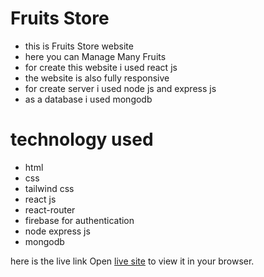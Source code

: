 # Fruits Store

* this is Fruits Store website
* here you can Manage Many Fruits 
* for create this website i used react js
* the website is also fully responsive
* for create server  i used node js and express js
* as a database i used mongodb

# technology used
* html
* css
* tailwind css
* react js
* react-router
* firebase for authentication
* node express js
* mongodb


 here is the live link
Open [live site](https://delicate-madeleine-908fbb.netlify.app/) to view it in your browser.